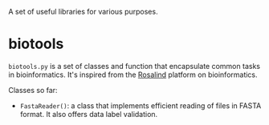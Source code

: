 A set of useful libraries for various purposes.


biotools
===========

`biotools.py` is a set of classes and function that encapsulate
common tasks in bioinformatics. It's inspired from the [Rosalind](http://rosalind.info) 
platform on bioinformatics.

Classes so far:
	
* `FastaReader()`: a class that implements efficient reading of files in FASTA format.
			   It also offers data label validation.







 
